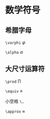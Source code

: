 # 数学符号

## 希腊字母

`\varphi` $\varphi$

`\alpha` $\alpha$

## 大尺寸运算符

`\prod` $\prod$

`\equiv` $\equiv$

小空格 `\,`

`\approx` $\approx$